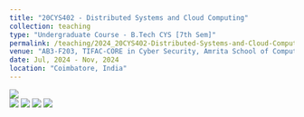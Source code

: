 ```yaml
---
title: "20CYS402 - Distributed Systems and Cloud Computing"
collection: teaching
type: "Undergraduate Course - B.Tech CYS [7th Sem]"
permalink: /teaching/2024_20CYS402-Distributed-Systems-and-Cloud-Computing
venue: "AB3-F203, TIFAC-CORE in Cyber Security, Amrita School of Computing, Amrita Vishwa Vidyapeetham"
date: Jul, 2024 - Nov, 2024
location: "Coimbatore, India"
---
```


![](https://img.shields.io/badge/Students-85-blue) <br/>
![](https://img.shields.io/badge/Course_Outcome_Attainment-TBD-blue) 
![](https://img.shields.io/badge/Average_Marks-TBD-blue) 
![](https://img.shields.io/badge/TLP_Feedback-TBD-blue) 
![](https://img.shields.io/badge/Course_Feedback-TBD-blue) 

